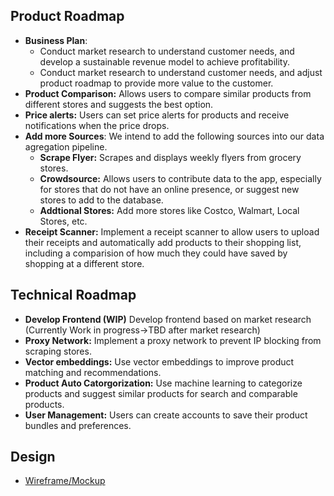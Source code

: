 ## Product Roadmap

- **Business Plan**:
  - Conduct market research to understand customer needs, and develop a sustainable revenue model to achieve profitability.
  - Conduct market research to understand customer needs, and adjust product roadmap to provide more value to the customer.
- **Product Comparison:** Allows users to compare similar products from different stores and suggests the best option.
- **Price alerts:** Users can set price alerts for products and receive notifications when the price drops.
- **Add more Sources**: We intend to add the following sources into our data agregation pipeline.
  - **Scrape Flyer:** Scrapes and displays weekly flyers from grocery stores.
  - **Crowdsource:** Allows users to contribute data to the app, especially for stores that do not have an online presence, or suggest new stores to add to the database.
  - **Addtional Stores:** Add more stores like Costco, Walmart, Local Stores, etc.
- **Receipt Scanner:** Implement a receipt scanner to allow users to upload their receipts and automatically add products to their shopping list, including a comparision of how much they could have saved by shopping at a different store.

## Technical Roadmap

- **Develop Frontend (WIP)** Develop frontend based on market research (Currently Work in progress->TBD after market research)
- **Proxy Network:** Implement a proxy network to prevent IP blocking from scraping stores.
- **Vector embeddings:** Use vector embeddings to improve product matching and recommendations.
- **Product Auto Catorgorization:** Use machine learning to categorize products and suggest similar products for search and comparable products.
- **User Management:** Users can create accounts to save their product bundles and preferences.

## Design

- [Wireframe/Mockup](https://www.figma.com/proto/yA9CJ0WeBNJAaTF7rn6ZeZ/SmartGrocer?node-id=25-229&starting-point-node-id=2%3A7&scaling=contain)
